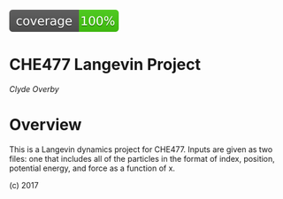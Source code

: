 ![code coverage badge here](img/coverage.svg)

CHE477 Langevin Project
====

*Clyde Overby*

Overview
======

This is a Langevin dynamics project for CHE477.  Inputs are given as two files: one that includes all of the particles in the format of index, position, potential energy, and force as a function of x.


(c) 2017